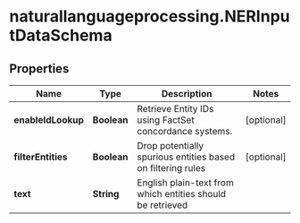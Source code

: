 # naturallanguageprocessing.NERInputDataSchema

## Properties

Name | Type | Description | Notes
------------ | ------------- | ------------- | -------------
**enableIdLookup** | **Boolean** | Retrieve Entity IDs using FactSet concordance systems. | [optional] 
**filterEntities** | **Boolean** | Drop potentially spurious entities based on filtering rules | [optional] 
**text** | **String** | English plain-text from which entities should be retrieved | 


